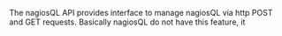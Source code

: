 The nagiosQL API provides interface to manage nagiosQL via http POST and GET requests. Basically nagiosQL do not have this feature, it 
